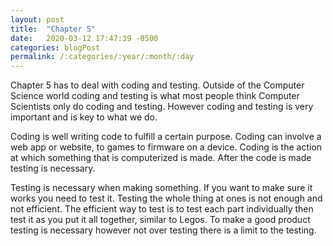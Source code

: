 ```yaml
---
layout: post
title:  "Chapter 5"
date:   2020-03-12 17:47:39 -0500
categories: blogPost
permalink: /:categories/:year/:month/:day
---
```


Chapter 5 has to deal with coding and testing. Outside of the Computer Science world coding and testing is what most people think Computer Scientists only do coding and testing. However coding and testing is very important and is key to what we do.

Coding is well writing code to fulfill a certain purpose. Coding can involve a web app or website, to games to firmware on a device. Coding is the action at which something that is computerized is made. After the code is made testing is necessary.

Testing is necessary when making something. If you want to make sure it works you need to test it. Testing the whole thing at ones is not enough and not efficient. The efficient way to test is to test each part individually then test it as you put it all together, similar to Legos. To make a good product testing is necessary however not over testing there is a limit to the testing. 
